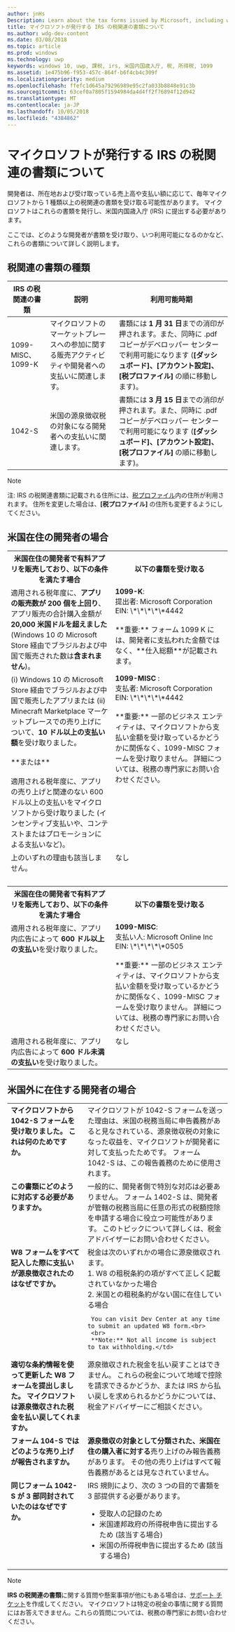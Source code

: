 ```yaml
---
author: jnHs
Description: Learn about the tax forms issued by Microsoft, including who will receive them and when they are made available.
title: マイクロソフトが発行する IRS の税関連の書類について
ms.author: wdg-dev-content
ms.date: 03/08/2018
ms.topic: article
ms.prod: windows
ms.technology: uwp
keywords: windows 10, uwp, 課税, irs, 米国内国歳入庁, 税, 所得税, 1099
ms.assetid: 1e475b96-f953-457c-864f-b6f4cb4c309f
ms.localizationpriority: medium
ms.openlocfilehash: ffefc1d645a79296989e95c2fa033b8848e91c3b
ms.sourcegitcommit: 63cef0a7805f1594984da4d4ff2f76894f12d942
ms.translationtype: MT
ms.contentlocale: ja-JP
ms.lasthandoff: 10/05/2018
ms.locfileid: "4384862"
---
```

# <a name="understand-irs-tax-forms-issued-by-microsoft"></a>マイクロソフトが発行する IRS の税関連の書類について

開発者は、所在地および受け取っている売上高や支払い額に応じて、毎年マイクロソフトから 1 種類以上の税関連の書類を受け取る可能性があります。 マイクロソフトはこれらの書類を発行し、米国内国歳入庁 (IRS) に提出する必要があります。

ここでは、どのような開発者が書類を受け取り、いつ利用可能になるのかなど、これらの書類について詳しく説明します。

## <a name="types-of-tax-forms"></a>税関連の書類の種類

| IRS の税関連の書類 | 説明 | 利用可能時期 |
|--------------|-------------|--------------|
|1099-MISC、1099-K | マイクロソフトのマーケットプレースへの参加に関する販売アクティビティや開発者への支払いに関連します。 | 書類には **1 月 31 日**までの消印が押されます。また、同時に .pdf コピーがデベロッパー センターで利用可能になります (**[ダッシュボード]、[アカウント設定]、[税プロファイル]** の順に移動します)。 |
|1042-S | 米国の源泉徴収税の対象になる開発者への支払いに関連します。 | 書類には **3 月 15 日**までの消印が押されます。また、同時に .pdf コピーがデベロッパー センターで利用可能になります (**[ダッシュボード]、[アカウント設定]、[税プロファイル]** の順に移動します)。 |

> [!NOTE]
> 注: IRS の税関連書類に記載される住所には、[税プロファイル](setting-up-your-payout-account-and-tax-forms.md#tax-forms)内の住所が利用されます。 住所を変更した場合は、**[税プロファイル]** の住所も変更するようにしてください。

## <a name="for-developers-located-in-the-united-states"></a>米国在住の開発者の場合

<table>
  <tr>
     <th>米国在住の開発者で有料アプリを販売しており、以下の条件を満たす場合 </th>
     <th> 以下の書類を受け取る</th>
  </tr>
  <tr> 
     <td valign="top">適用される税年度に、<b>アプリの販売数が 200 個を上回り</b>、アプリ販売の合計購入金額が <b>20,000 米国ドルを超えました</b> (Windows 10 の Microsoft Store 経由でブラジルおよび中国で販売された数は<b>含まれません</b>)。</td>
    <td valign="top"><b>1099-K</b>:<br>
提出者: Microsoft Corporation<br>
EIN: \*\*\*\*\*4442<br>
<br>
**重要:** フォーム 1099 K には、開発者に支払われた金額ではなく、**仕入総額**が記載されます。</td>
  </tr>
  <tr> 
     <td valign="top">(i) Windows 10 の Microsoft Store 経由でブラジルおよび中国で販売したアプリまたは (ii) Minecraft Marketplace マーケットプレースでの売り上げについて、<b>10 ドル以上の支払い額</b>を受け取りました。<br>
<br>
**または**<br>
<br>
適用される税年度に、アプリの売り上げと関連のない 600 ドル以上の支払いをマイクロソフトから受け取りました (インセンティブ支払いや、コンテストまたはプロモーションによる支払いなど)。</td>
    <td valign="top"><b>1099-MISC</b> :<br>
支払者: Microsoft Corporation<br>
EIN: \*\*\*\*\*4442<br>
<br>
**重要:** 一部のビジネス エンティティは、マイクロソフトから支払い金額を受け取っているかどうかに関係なく、1099-MISC フォームを受け取りません。  詳細については、税務の専門家にお問い合わせください。</td>
  </tr>
  <tr>
    <td valign="top">上のいずれの理由も該当しません。</td>
    <td valign="top">なし</td>
  </tr>
  <tr>
    <td valign="top">&nbsp;</td>
    <td valign="top">&nbsp;</td>
  </tr>
  <tr>
     <th>米国在住の開発者で有料アプリを販売しており、以下の条件を満たす場合 </th>
     <th> 以下の書類を受け取る</th>
  </tr>
  <tr> 
     <td valign="top">適用される税年度に、アプリ内広告によって <b>600 ドル以上の支払い</b>を受け取りました。</td>
    <td valign="top"><b>1099-MISC</b>:<br>
支払い人: Microsoft Online Inc<br>
EIN: \*\*\*\*\*0505<br>
<br>
**重要:** 一部のビジネス エンティティは、マイクロソフトから支払い金額を受け取っているかどうかに関係なく、1099-MISC フォームを受け取りません。  詳細については、税務の専門家にお問い合わせください。  </td>
  </tr>
  <tr> 
     <td valign="top">適用される税年度に、アプリ内広告によって <b>600 ドル未満の支払い</b>を受け取りました。</td>
     <td valign="top">なし</td>
  </tr>
</table>


## <a name="for-developers-located-outside-of-the-united-states"></a>米国外に在住する開発者の場合

<table>
  <tr>
    <td valign="top"><b>マイクロソフトから 1042-S フォームを受け取りました。 これは何のためですか。</b></td>
    <td valign="top">マイクロソフトが 1042-S フォームを送った理由は、米国の税務当局に申告義務があると見なされている、源泉徴収税の対象になった収益を、マイクロソフトが開発者に対して支払ったためです。  フォーム 1042-S は、この報告義務のために使用されます。</td>
  </tr>
  <tr>
    <td valign="top"><b>この書類にどのように対応する必要がありますか。</b></td>
    <td valign="top">一般的に、開発者側で特別な対応は必要ありません。 フォーム 1402-S は、開発者が管轄の税務当局に任意の形式の税額控除を申請する場合に役立つ可能性があります。  このトピックについて詳しくは、税金アドバイザーにお問い合わせください。</td>
  </tr>
  <tr>
    <td valign="top"><b>W8 フォームをすべて記入した際に支払いが源泉徴収されたのはなぜですか。</b></td>
    <td valign="top">税金は次のいずれかの場合に源泉徴収されます。<br>
     1. W8 の租税条約の項がすべて正しく記載されていなかった場合<br>
     2. 米国との租税条約がない国に在住している場合

     You can visit Dev Center at any time to submit an updated W8 form.<br>
     <br>
     **Note:** Not all income is subject to tax withholding.</td>
  </tr>
  <tr>
    <td valign="top"><b>適切な条約情報を使って更新した W8 フォームを提出しました。 マイクロソフトは源泉徴収された税金を払い戻してくれますか。</b></td>
    <td valign="top">源泉徴収された税金を払い戻すことはできません。 これらの税金について地域で控除を請求できるかどうか、または IRS から払い戻しを求められるかどうかについては、税金アドバイザーにご相談ください。</td>
  </tr>
  <tr>
    <td valign="top"><b>フォーム 104-S ではどのような売り上げが報告されますか。</b></td>
    <td valign="top"><b>源泉徴収の対象として分類された、米国在住の購入者に対する</b>売り上げのみ報告義務があります。  その他の売り上げはすべて報告義務があるとは見なされていません。</td>
  </tr>
  <tr>
    <td valign="top"><b>同じフォーム 1042-S が 3 部同封されていたのはなぜですか。</b></td>
    <td valign="top">IRS 規則により、次の 3 つの目的で書類を 3 部提供する必要があります。
<ul>
<li>受取人の記録のため</li>
<li>米国連邦政府の所得税申告に提出するため (該当する場合)</li>
<li>米国の所得税申告に提出するため (該当する場合)</li>
</ul></td>
  </tr>
</table>


> [!NOTE]
> **IRS の税関連の書類**に関する質問や懸案事項が他にもある場合は、[サポート チケット](http://aka.ms/storesupport)を作成してください。 マイクロソフトは特定の税金の事情に関する質問にはお答えできません。これらの質問については、税務の専門家にお問い合わせください。
